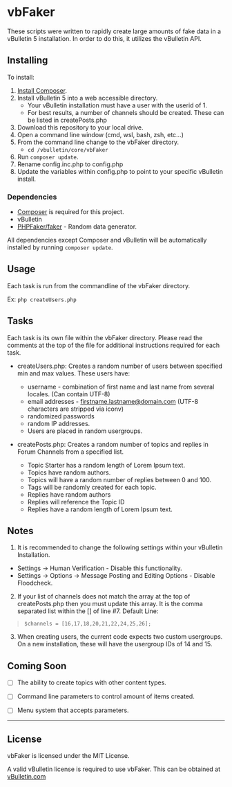 # vbFaker

These scripts were written to rapidly create large amounts of fake data in a vBulletin 5 installation. In order to do this, it utilizes the vBulletin API.

## Installing

To install:

1. [Install Composer](https://getcomposer.org/download/).
2. Install vBulletin 5 into a web accessible directory.
    - Your vBulletin installation must have a user with the userid of 1.
    - For best results, a number of channels should be created. These can be listed in createPosts.php
3. Download this repository to your local drive.
4. Open a command line window (cmd, wsl, bash, zsh, etc...)
5. From the command line change to the vbFaker directory.
    - `cd /vbulletin/core/vbFaker`
6. Run `composer update`.
7. Rename config.inc.php to config.php
8. Update the variables within config.php to point to your specific vBulletin install.

### Dependencies

- [Composer](https://getcomposer.org/) is required for this project.
- vBulletin
- [PHPFaker/faker](https://fakerphp.github.io/) - Random data generator.

All dependencies except Composer and vBulletin will be automatically installed by running `composer update`.

## Usage

Each task is run from the commandline of the vbFaker directory.

Ex: `php createUsers.php`

## Tasks

Each task is its own file within the vbFaker directory. Please read the comments at the top of the file for additional instructions required for each task.

- createUsers.php: Creates a random number of users between specified min and max values. These users have:
  - username - combination of first name and last name from several locales. (Can contain UTF-8)
  - email addresses - firstname.lastname@domain.com (UTF-8 characters are stripped via iconv)
  - randomized passwords
  - random IP addresses.
  - Users are placed in random usergroups. 

- createPosts.php: Creates a random number of topics and replies in Forum Channels from a specified list.
  - Topic Starter has a random length of Lorem Ipsum text.
  - Topics have random authors.
  - Topics will have a random number of replies between 0 and 100.
  - Tags will be randomly created for each topic.
  - Replies have random authors
  - Replies will reference the Topic ID
  - Replies have a random length of Lorem Ipsum text.

## Notes

1. It is recommended to change the following settings within your vBulletin Installation.
  - Settings -> Human Verification - Disable this functionality.
  - Settings -> Options -> Message Posting and Editing Options - Disable Floodcheck.


2. If your list of channels does not match the array at the top of createPosts.php then you must update this array. It is the comma separated list within the [] of line #7. Default Line:

>```$channels = [16,17,18,20,21,22,24,25,26];```

3. When creating users, the current code expects two custom usergroups. On a new installation, these will have the usergroup IDs of 14 and 15.

## Coming Soon

- [ ] The ability to create topics with other content types.
- [ ] Command line parameters to control amount of items created.
- [ ] Menu system that accepts parameters.


---

## License

vbFaker is licensed under the MIT License.

A valid vBulletin license is required to use vbFaker. This can be obtained at [vBulletin.com](https://www.vbulletin.com)
